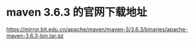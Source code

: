 # maven 3.6.3 的官网下载地址
https://mirror.bit.edu.cn/apache/maven/maven-3/3.6.3/binaries/apache-maven-3.6.3-bin.tar.gz

